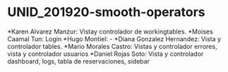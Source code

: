 # UNID_201920-smooth-operators

*Karen Alvarez Manzur: Vistay controlador de workingtables.
*Moises Caamal Tun: Login
*Hugo Montiel: -
*Diana Gonzalez Hernandez: Vista y controlador tables.
*Mario Morales Castro: Vistas y controlador errores, vista y controlador usuarios
*Daniel Rojas Soto: Vista y controlador dashboard, logs, tabla de reservaciones, sidebar

